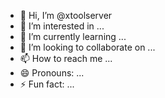 - 👋 Hi, I’m @xtoolserver
- 👀 I’m interested in ...
- 🌱 I’m currently learning ...
- 💞️ I’m looking to collaborate on ...
- 📫 How to reach me ...
- 😄 Pronouns: ...
- ⚡ Fun fact: ...

<!---
xtoolserver/xtoolserver is a ✨ special ✨ repository because its `README.md` (this file) appears on your GitHub profile.
You can click the Preview link to take a look at your changes.
--->
